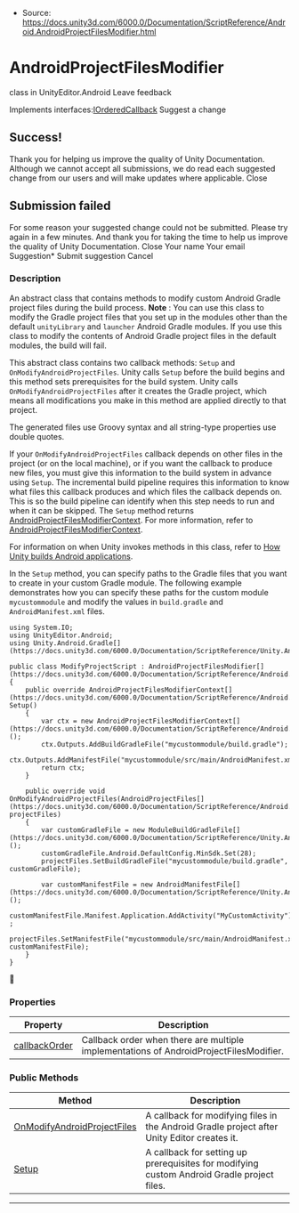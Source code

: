 * Source: https://docs.unity3d.com/6000.0/Documentation/ScriptReference/Android.AndroidProjectFilesModifier.html

# AndroidProjectFilesModifier
class in UnityEditor.Android
Leave feedback
  

Implements interfaces:[IOrderedCallback](https://docs.unity3d.com/6000.0/Documentation/ScriptReference/Build.IOrderedCallback.html)
Suggest a change
## Success!
Thank you for helping us improve the quality of Unity Documentation. Although we cannot accept all submissions, we do read each suggested change from our users and will make updates where applicable.
Close
## Submission failed
For some reason your suggested change could not be submitted. Please <a>try again</a> in a few minutes. And thank you for taking the time to help us improve the quality of Unity Documentation.
Close
Your name Your email Suggestion* Submit suggestion
Cancel
### Description
An abstract class that contains methods to modify custom Android Gradle project files during the build process.
**Note** : You can use this class to modify the Gradle project files that you set up in the modules other than the default `unityLibrary` and `launcher` Android Gradle modules. If you use this class to modify the contents of Android Gradle project files in the default modules, the build will fail.  
  
This abstract class contains two callback methods: `Setup` and `OnModifyAndroidProjectFiles`. Unity calls `Setup` before the build begins and this method sets prerequisites for the build system. Unity calls `OnModifyAndroidProjectFiles` after it creates the Gradle project, which means all modifications you make in this method are applied directly to that project.  
  
The generated files use Groovy syntax and all string-type properties use double quotes.  
  
If your `OnModifyAndroidProjectFiles` callback depends on other files in the project (or on the local machine), or if you want the callback to produce new files, you must give this information to the build system in advance using `Setup`. The incremental build pipeline requires this information to know what files this callback produces and which files the callback depends on. This is so the build pipeline can identify when this step needs to run and when it can be skipped. The `Setup` method returns [AndroidProjectFilesModifierContext](https://docs.unity3d.com/6000.0/Documentation/ScriptReference/Android.AndroidProjectFilesModifierContext.html). For more information, refer to [AndroidProjectFilesModifierContext](https://docs.unity3d.com/6000.0/Documentation/ScriptReference/Android.AndroidProjectFilesModifierContext.html).  
  
For information on when Unity invokes methods in this class, refer to [How Unity builds Android applications](https://docs.unity3d.com/6000.0/Documentation/Manual/how-unity-builds-android-applications.html).  
  
In the `Setup` method, you can specify paths to the Gradle files that you want to create in your custom Gradle module. The following example demonstrates how you can specify these paths for the custom module `mycustommodule` and modify the values in `build.gradle` and `AndroidManifest.xml` files. 
```
using System.IO;
using UnityEditor.Android;
using Unity.Android.Gradle[](https://docs.unity3d.com/6000.0/Documentation/ScriptReference/Unity.Android.Gradle.html);  
  
public class ModifyProjectScript : AndroidProjectFilesModifier[](https://docs.unity3d.com/6000.0/Documentation/ScriptReference/Android.AndroidProjectFilesModifier.html)
{
    public override AndroidProjectFilesModifierContext[](https://docs.unity3d.com/6000.0/Documentation/ScriptReference/Android.AndroidProjectFilesModifierContext.html) Setup()
    {
        var ctx = new AndroidProjectFilesModifierContext[](https://docs.unity3d.com/6000.0/Documentation/ScriptReference/Android.AndroidProjectFilesModifierContext.html)();
        ctx.Outputs.AddBuildGradleFile("mycustommodule/build.gradle");
        ctx.Outputs.AddManifestFile("mycustommodule/src/main/AndroidManifest.xml");
        return ctx;
    }  
  
    public override void OnModifyAndroidProjectFiles(AndroidProjectFiles[](https://docs.unity3d.com/6000.0/Documentation/ScriptReference/Android.AndroidProjectFiles.html) projectFiles)
    {
        var customGradleFile = new ModuleBuildGradleFile[](https://docs.unity3d.com/6000.0/Documentation/ScriptReference/Unity.Android.Gradle.ModuleBuildGradleFile.html)();
        customGradleFile.Android.DefaultConfig.MinSdk.Set(28);
        projectFiles.SetBuildGradleFile("mycustommodule/build.gradle", customGradleFile);  
  
        var customManifestFile = new AndroidManifestFile[](https://docs.unity3d.com/6000.0/Documentation/ScriptReference/Unity.Android.Gradle.Manifest.AndroidManifestFile.html)();
        customManifestFile.Manifest.Application.AddActivity("MyCustomActivity"); ;
        projectFiles.SetManifestFile("mycustommodule/src/main/AndroidManifest.xml", customManifestFile);
    }
}

```

### Properties
Property | Description  
---|---  
[callbackOrder](https://docs.unity3d.com/6000.0/Documentation/ScriptReference/Android.AndroidProjectFilesModifier-callbackOrder.html) | Callback order when there are multiple implementations of AndroidProjectFilesModifier.  
### Public Methods
Method | Description  
---|---  
[OnModifyAndroidProjectFiles](https://docs.unity3d.com/6000.0/Documentation/ScriptReference/Android.AndroidProjectFilesModifier.OnModifyAndroidProjectFiles.html) | A callback for modifying files in the Android Gradle project after Unity Editor creates it.  
[Setup](https://docs.unity3d.com/6000.0/Documentation/ScriptReference/Android.AndroidProjectFilesModifier.Setup.html) | A callback for setting up prerequisites for modifying custom Android Gradle project files.  
* * *
